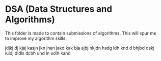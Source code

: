 # DSA (Data Structures and Algorithms)

This folder is made to contain submissions of algorithms.
This will spur me to improve my algorithm skills.

jdjkj dj kjaj 
kasjn jkn jnan jakd kak bja ajbj
nkjdn hsdg idh knd 
d bhjbd dskj iuidj
dldls dcbh uhd in udih kand 